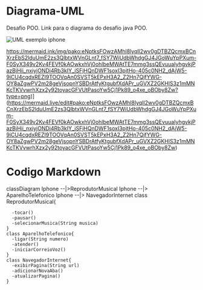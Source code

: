 # Diagrama-UML
Desafio POO.
Link para o diagrama do desafio java POO.

![UML exemplo iphone](https://github.com/user-attachments/assets/3c5c7342-1d14-48eb-9518-94344664de81)

https://mermaid.ink/img/pako:eNptksFOwzAMhl8lyqlI2wv0gDTBZQcmxBCnXrzEbS2lduUmE2zs3QlbtxWVnGLnt7_fSY7WiUdbWhdgGJ4JGoWuYpPXum-F0SyX349v2Kv4FEVf0kAOwkxhVj0ohlbeMWAtTE7mmg3ssQEvuuaIyhgvkjPazBjHii_nxiyjONDi4Rb3kIY_iSFjHQnDWF1soxI3pjtHo-405c0NH2_dAjW5-9iCU4cqdxREZI9TOOVqAn0SVST5kEPxH3A2_Z2Hn7QjfYWG-OY8aZgwPV2m28geVjsopnYSBDrAtfyKtgubfXdAPr_uGVXZ2GKHlS3z1mMNKcTKVvwrhXzx2y92toyacGFVUtPasoYw5Cj1Pk89_o4xe_oBOby8Zw?type=png)](https://mermaid.live/edit#pako:eNptksFOwzAMhl8lyqlI2wv0gDTBZQcmxBCnXrzEbS2lduUmE2zs3QlbtxWVnGLnt7_fSY7WiUdbWhdgGJ4JGoWuYpPXum-F0SyX349v2Kv4FEVf0kAOwkxhVj0ohlbeMWAtTE7mmg3ssQEvuuaIyhgvkjPazBjHii_nxiyjONDi4Rb3kIY_iSFjHQnDWF1soxI3pjtHo-405c0NH2_dAjW5-9iCU4cqdxREZI9TOOVqAn0SVST5kEPxH3A2_Z2Hn7QjfYWG-OY8aZgwPV2m28geVjsopnYSBDrAtfyKtgubfXdAPr_uGVXZ2GKHlS3z1mMNKcTKVvwrhXzx2y92toyacGFVUtPasoYw5Cj1Pk89_o4xe_oBOby8Zw)

# Codigo Markdown
classDiagram
    Iphone --|>ReprodutorMusical
    Iphone --|> AparelhoTelefonico
    Iphone --|> NavegadorInternet
    class ReprodutorMusical{

      -tocar()
      -pausar()
      -selecionarMusica(String musica)
    }
    class AparelhoTelefonico{
      -ligar(String numero)
      -atender()
      -iniciarCorreioVoz()
    }
    class NavegadorInternet{
      -exibirPagina(String url)
      -adicionarNovaAba()
      -atualizarPagina()
    }

